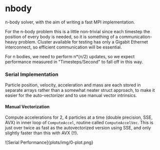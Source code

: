# nbody
n-body solver, with the aim of writing a fast MPI implementation.

For the n-body problem this is a little non-trivial since each timestep the position of every body is needed, so it is something of a communication-heavy problem. Cluster available for testing has only a Gigabit Ethernet interconnect, so efficient communication will be essential.

For n bodies, we need to perform n\*(n/2) updates, so we expect performance measured in "Timesteps/Second" to fall off in this way.


### Serial Implementation
Particle position, velocity, acceleration and mass are each stored in separate arrays rather than a somewhat neater struct approach, to make it easier for the auto-vectorizer and to use manual vector intrinsics.

#### Manual Vectorization
Compute accelerations for 2, 4 particles at a time (double precision, SSE, AVX) in inner loop of `ComputeAccel`, routine called `ComputeAccelVec`. This is just over twice as fast as the autovectorized version using SSE, and only slightly faster than this with AVX (!!).

![Serial Performance]{plots/img/0-plot.png}

